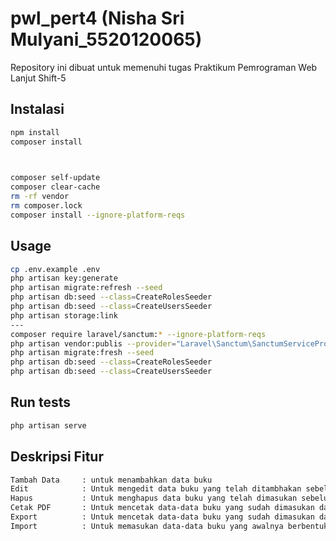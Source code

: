 # pwl_pert4 (Nisha Sri Mulyani_5520120065)
Repository ini dibuat untuk memenuhi tugas Praktikum Pemrograman Web Lanjut Shift-5


## Instalasi

```sh
npm install
composer install
```
```sh

 
composer self-update
composer clear-cache
rm -rf vendor
rm composer.lock
composer install --ignore-platform-reqs
```
## Usage

```sh
cp .env.example .env
php artisan key:generate
php artisan migrate:refresh --seed
php artisan db:seed --class=CreateRolesSeeder
php artisan db:seed --class=CreateUsersSeeder
php artisan storage:link
---
composer require laravel/sanctum:* --ignore-platform-reqs
php artisan vendor:publis --provider="Laravel\Sanctum\SanctumServiceProvider"
php artisan migrate:fresh --seed
php artisan db:seed --class=CreateRolesSeeder
php artisan db:seed --class=CreateUsersSeeder
```

## Run tests

```sh
php artisan serve
```

## Deskripsi Fitur
```sh
Tambah Data     : untuk menambahkan data buku 
Edit            : Untuk mengedit data buku yang telah ditambhakan sebelumnya
Hapus           : Untuk menghapus data buku yang telah dimasukan sebelumnya
Cetak PDF       : Untuk mencetak data-data buku yang sudah dimasukan dalam bentuk PDF
Export          : Untuk mencetak data-data buku yang sudah dimasukan dalam bentuk Excel
Import          : Untuk memasukan data-data buku yang awalnya berbentuk Excel ke dalam halaman Buku
```
